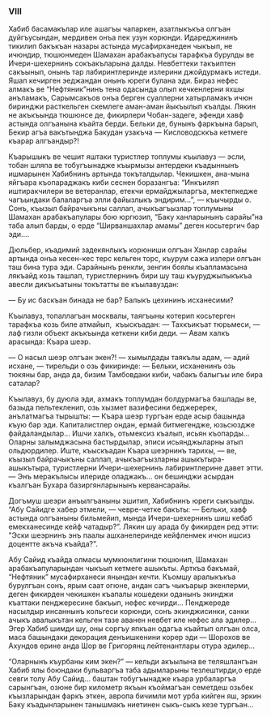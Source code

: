 ### VIII

Хабиб басамакълар иле ашагъы чапаркен, азатлыкъкъа олгъан дуйгъусындан, мердивен онъа пек узун корюнди.
Идареджининъ тикилип бакъкъан назары астында мусафирханеден чыкъып, не ичюндир, тюшюнмеден Шамахан арабакъапусы тарафкъа бурулды ве Ичери-шехернинъ сокъакъларына далды.
Невбеттеки такъиптен сакъынып, онынъ тар лабиринтлеринде излерини джойдурмакъ истеди.
Яшап кечирген эеджандан онынъ юреги булана эди.
Бираз нефес алмакъ ве “Нефтяник”нинъ тена одасында олып кечкенлерни яхшы анъламакъ, Сарымсакъов онъа берген суаллерни хатырламакъ ичюн биринджи расткельген скемлеге аман-аман йыкъылып къалды.
Лякин не акъкъында тюшюнсе де, фикирлери Чобан-задеге, эфенди хавф астында олгъанына къайта берди.
Бельки де, бунынъ фаркъына барып, Бекир агъа вакътынджа Бакудан узакъча — Кисловодсккъа кетмеге къарар алгъандыр?!

Къарышыкъ ве чешит яштаки туристлер топлумы къылавуз — эсли, тобан шляпа ве тобугъынадже къырмызы антердеки къадыннынъ ишмарынен Хабибнинъ артында токъталдылар.
Чекишкен, ана-мына яйгъара къопараджакъ киби сеснен боразангъа: “Инкъиляп иштиракчилери ве ветеранлар, етекчи ермайджыларгъа, мектепкедже чагъындаки балаларгъа элли файызлыкъ эндирим…”, — къычырды о.
Сонъ, къызыл байрачыкъны саллап, ачыкъагъызлар топлумыны Шамахан арабакъапулары бою юргюзип, “Баку ханларынынъ сарайы”на таба алып барды, о ерде “Ширваншахлар амамы” деген косьтергич бар эди….

Дюльбер, къадимий задекянлыкъ корюниши олгъан Ханлар сарайы артында онъа кесен-кес терс кельген торс, къурум сажа излери олгъан таш бина тура эди.
Сарайнынъ ренкли, зенгин боялы къапламасына лякъайд козь ташлап, туристлернинъ бири шу таш къуруджылыкъкъа авесли дикъкъатыны токътатты ве къылавуздан:

— Бу ис баскъан бинада не бар?
Балыкъ цехининъ исханесими?

Къылавуз, топаллагъан москвалы, таягъыны котерип косьтерген тарафкъа козь биле атмайып,  къыскъадан:
— Тахкъикъат тюрьмеси, — лаф гизли объект акъкъында кеткени киби деди. — Авам халкъ арасында: Къара шеэр.

— О насыл шеэр олгъан экен?! — хымылдады таякълы адам, — адий исхане, — тирельди о озь фикиринде: — Бельки, исханенинъ озь тюкяны бар, анда да, бизим Тамбовдаки киби, чабакъ балыгъы иле бира саталар?

Къылавуз, бу дуюла эди, ахмакъ топлумдан болдурмагъа башлады ве, базыда пельтекленип, озь хызмет вазифесини беджеререк, анълатмагъа тырышты: — Къара шеэр тургъан ерде асыр башында къую бар эди.
Капиталистлер ондан, ермай битмегендже, юзьсюздже файдаландылар…
Ишчи халкъ, отьмексиз къалып, исьян къопарды…
Оларны залымджасына бастырдылар, эписи исьянджыларны атып ольдюрдилер.
Иште, къыскъадан Къара шеэрнинъ тарихы, — ве, къызыл байрачыкъны саллап, ачыкъагъызларны ашыкътыра-ашыкътыра, туристлерни Ичери-шехернинъ лабиринтлерине давет этти. — Энъ меракълысы илериде оладжакъ… он бешинджи асырдан къалгъан Бухара базиргянларынынъ кервансарайы.

Догъмуш шеэри анъылгъаныны эшитип, Хабибнинъ юреги сыкъылды.
“Абу Сайидге хабер этмели, — чевре-четке бакъты: — Бельки, хавф астында олгъаныны бильмейип, мында Ичери-шехернинъ шиш кебаб емекханесинде кейф чатадыр?”.
Лякин шу арада бу фикирден ред этти: "Эски шеэрнинъ энъ паалы ашханелеринде кейфленмек ичюн ишсиз доцентте акъча къайда?".

Абу Сайид къайда олмасы мумкюнлигини тюшюнип, Шамахан арабакъапуларындан чыкъып кетмеге ашыкъты.
Арткъа бакъмай, “Нефтяник” мусафирханеси янындан кечти.
Къомшу аралыкъкъа бурулгъан сонъ, ярым саат огюне, андан сагъ чыкъарыр экенлерми, деген фикирден чекишкен къапалы кошедеки оданынъ экинджи къаттаки пенджересине бакъып, нефес кечирди…
Пенджереде насылдыр инсаннынъ кольгеси корюнди, сонъ экинджисинки, санки ачыкъ авалыкътан кельген тазе аванен невбет иле нефес ала эдилер…
Эгер Хабиб шимди шу, оны соргъу япкъан одагъа къайтып олгъан олса, маса башындаки декорация денъишкенини корер эди — Шорохов ве Ахундов ерине анда Шор ве Григорянц лейтенантлары отура эдилер…

“Оларнынъ къурбаны ким экен?” — кельди акъылына ве теляшлангъан Хабиб ялы боюндаки бульваргъа таба адымларыны тезлештирди,о ерде севги толу Абу Сайид… баштан тобугъынадже къара урбаларгъа сарынгъан, озюне бир километр якъын къоймагъан семетдеш озьбек къызларындан фаркъ эткен, авропа бичимли мот урба кийген яш, эркин Баку къадынларынен танышмакъ ниетинен сыкъ-сыкъ кезе тургъан...
